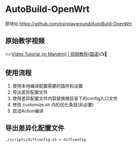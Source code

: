 # AutoBuild-OpenWrt
原地址:https://github.com/esirplayground/AutoBuild-OpenWrt



## 原始教学视频

🔥🔥[Video Tutorial (in Mandrin) | 视频教程(国语)](https://youtu.be/9YO7nxNry-4)📺🎉



## 使用流程

1. 使用本地编译配置需要的插件和设置
2. 导出差异配置文件
3. 使用差异配置文件内容替换根目录下的config入口文件
4. 修改 customize.sh 内的优化条目(非必要)
5. 启动Action编译

## 导出差异化配置文件

`./scripts/diffconfig.sh > diffconfig`



